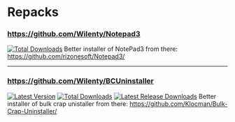 # Repacks

### https://github.com/Wilenty/Notepad3
[![Total Downloads](https://img.shields.io/github/downloads/Wilenty/Notepad3/total.svg)](https://github.com/Wilenty/Notepad3/releases)
Better installer of NotePad3 from there: https://github.com/rizonesoft/Notepad3/

---
### https://github.com/Wilenty/BCUninstaller
[![Latest Version](https://img.shields.io/github/release/Wilenty/BCUninstaller.svg)](https://github.com/Wilenty/BCUninstaller/releases/latest)
[![Total Downloads](https://img.shields.io/github/downloads/Wilenty/BCUninstaller/total.svg)](https://github.com/Wilenty/BCUninstaller/releases)
[![Latest Release Downloads](https://img.shields.io/github/downloads/Wilenty/BCUninstaller/latest/total.svg)](https://github.com/Wilenty/BCUninstaller/releases/latest)
Better installer of bulk crap unistaller from there: https://github.com/Klocman/Bulk-Crap-Uninstaller/
